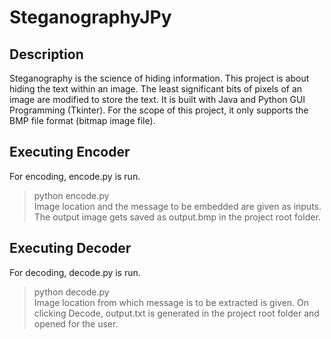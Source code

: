# SteganographyJPy
## Description 
Steganography is the science of hiding information. This project is about hiding the text within an image. The least significant bits of pixels of an image are modified to store the text. It is built with Java and Python GUI Programming (Tkinter). For the scope of this project, it only supports the BMP file format (bitmap image file). 

## Executing Encoder
For encoding, encode.py is run.<br/>
>python encode.py <br/>
Image location and the message to be embedded are given as inputs. The output image gets saved as output.bmp in the project root folder.<br/>

## Executing Decoder
For decoding, decode.py is run.<br/>
>python decode.py <br/>
Image location from which message is to be extracted is given. On clicking Decode, output.txt is generated in the project root folder and opened for the user.<br/>
